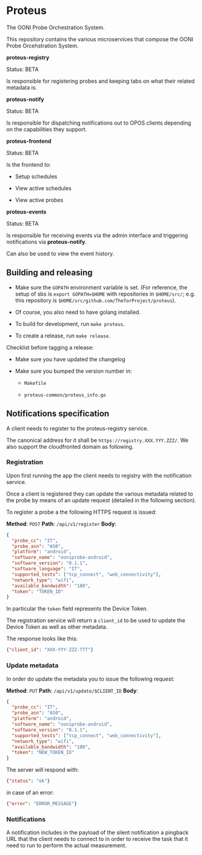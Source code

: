 # Proteus

The OONI Probe Orchestration System.

This repository contains the various microservices that compose the OONI
Probe Orcehstration System.

**proteus-registry**

Status: BETA

Is responsible for registering probes and keeping tabs on what their related
metadata is.

**proteus-notify**

Status: BETA

Is responsible for dispatching notifications out to OPOS clients depending on
the capabilities they support.

**proteus-frontend**

Status: BETA

Is the frontend to:

* Setup schedules

* View active schedules

* View active probes

**proteus-events**

Status: BETA

Is responsible for receiving events via the admin interface and triggering
notifications via **proteus-notify**.

Can also be used to view the event history.

## Building and releasing

- Make sure the `GOPATH` environment variable is set. (For reference, the setup
  of sbs is `export GOPATH=$HOME` with repositories in `$HOME/src/`; e.g. this
  repository is `$HOME/src/github.com/TheTorProject/proteus`).

- Of course, you also need to have golang installed.

- To build for development, run `make proteus`.

- To create a release, run `make release`.

Checklist before tagging a release:

- Make sure you have updated the changelog

- Make sure you bumped the version number in:

    - `Makefile`

    - `proteus-common/proteus_info.go`

## Notifications specification

A client needs to register to the proteus-registry service.

The canonical address for it shall be `https://registry.XXX.YYY.ZZZ/`. We
also support the cloudfronted domain as following.

### Registration

Upon first running the app the client needs to registry with the notification
service.

Once a client is registered they can update the various metadata related to the probe by means of an update request (detailed in the following section).

To register a probe a the following HTTPS request is issued:

**Method**: `POST`
**Path**: `/api/v1/register`
**Body**:
```json
{
  "probe_cc": "IT",
  "probe_asn": "AS0",
  "platform": "android",
  "software_name": "ooniprobe-android",
  "software_version": "0.1.1",
  "software_language": "IT",
  "supported_tests": ["tcp_connect", "web_connectivity"],
  "network_type": "wifi",
  "available_bandwidth": "100",
  "token": "TOKEN_ID"
}
```

In particular the `token` field represents the Device Token.

The registration service will return a `client_id` to be used to update the Device Token as well as other metadata.

The response looks like this:

```json
{"client_id": "XXX-YYY-ZZZ-TTT"}
```

### Update metadata

In order do update the metadata you to issue the following request:

**Method**: `PUT`
**Path**: `/api/v1/update/$CLIENT_ID`
**Body**:
```json
{
  "probe_cc": "IT",
  "probe_asn": "AS0",
  "platform": "android",
  "software_name": "ooniprobe-android",
  "software_version": "0.1.1",
  "supported_tests": ["tcp_connect", "web_connectivity"],
  "network_type": "wifi",
  "available_bandwidth": "100",
  "token": "NEW_TOKEN_ID"
}
```

The server will respond with:

```json
{"status": "ok"}
```

in case of an error:

```json
{"error": "ERROR_MESSAGE"}
```

### Notifications

A notification includes in the payload of the silent notification a pingback
URL that the client needs to connect to in order to receive the task that it
need to run to perform the actual measurement.
